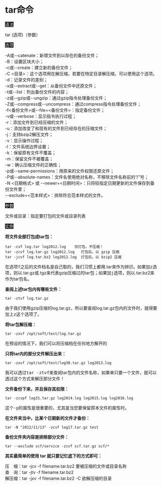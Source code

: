 # tar命令
<span style="background:black;color:white">语法</span>

tar (选项)（参数）

<span style="background:black;color:white">选项</span>

-A或--catenate：新增文件到以存在的备份文件；<br>
-B：设置区块大小；<br>
-c或--create：建立新的备份文件；<br>
-C <目录>：这个选项用在解压缩，若要在特定目录解压缩，可以使用这个选项。<br>
-d：记录文件的差别；<br>
-x或--extract或--get：从备份文件中还原文件；<br>
-t或--list：列出备份文件的内容；<br>
-z或--gzip或--ungzip：通过gzip指令处理备份文件；<br>
-Z或--compress或--uncompress：通过compress指令处理备份文件；<br>
-f<备份文件>或--file=<备份文件>：指定备份文件；<br>
-v或--verbose：显示指令执行过程；<br>
-r：添加文件到已经压缩的文件；<br>
-u：添加改变了和现有的文件到已经存在的压缩文件；<br>
-j：支持bzip2解压文件；<br>
-v：显示操作过程；<br>
-l：文件系统边界设置；<br>
-k：保留原有文件不覆盖；<br>
-m：保留文件不被覆盖；<br>
-w：确认压缩文件的正确性；<br>
-p或--same-permissions：用原来的文件权限还原文件；<br>
-P或--absolute-names：文件名使用绝对名称，不移除文件名称前的“/”号；<br>
-N <日期格式> 或 --newer=<日期时间>：只将较指定日期更新的文件保存到备份文件里；<br>
--exclude=<范本样式>：排除符合范本样式的文件。

<span style="background:black;color:white">参数</span>

文件或目录：指定要打包的文件或目录列表

<span style="background:black;color:white">实例</span>

**将文件全部打包成tar包：**

```shell
tar -cvf log.tar log2012.log    仅打包，不压缩！
tar -zcvf log.tar.gz log2012.log   打包后，以 gzip 压缩
tar -jcvf log.tar.bz2 log2012.log  打包后，以 bzip2 压缩
```
在选项<kbd>f</kbd>之后的文件档名是自己取的，我们习惯上都用.tar来作为辨识。如果加<kbd>z</kbd>选项，则以.tar.gz或.tgz来代表gzip压缩过的tar包；如果加<kbd>j</kbd>选项，则以.tar.bz2来作为tar包名。

**查阅上述tar包内有哪些文件：**

```shell
tar -ztvf log.tar.gz
```
由于我们使用gzip压缩的log.tar.gz，所以要查阅log.tar.gz包内的文件时，就得要加上<kbd>z</kbd>这个选项了。

**将tar包解压缩：**

```shell
tar -zxvf /opt/soft/test/log.tar.gz
```
在预设的情况下，我们可以将压缩档在任何地方解开的

**只将tar内的部分文件解压出来：**

```shell
tar -zxvf /opt/soft/test/log30.tar.gz log2013.log
```
我可以透过<kbd>tar -ztvf</kbd>来查阅tar包内的文件名称，如果单只要一个文件，就可以透过这个方式来解压部分文件！

**文件备份下来，并且保存其权限：**

```shell
tar -zcvpf log31.tar.gz log2014.log log2015.log log2016.log
```
这个<kbd>-p</kbd>的属性是很重要的，尤其是当您要保留原本文件的属性时。

**在文件夹当中，比某个日期新的文件才备份：**

```shell
tar -N "2012/11/13" -zcvf log17.tar.gz test
```

**备份文件夹内容是排除部分文件：**

```shell
tar --exclude scf/service -zcvf scf.tar.gz scf/*
```

**其实最简单的使用 tar 就只要记忆底下的方式即可：**

压　缩：tar -jcv -f filename.tar.bz2 要被压缩的文件或目录名称<br>
查　询：tar -jtv -f filename.tar.bz2<br>
解压缩：tar -jxv -f filename.tar.bz2 -C 欲解压缩的目录<br>